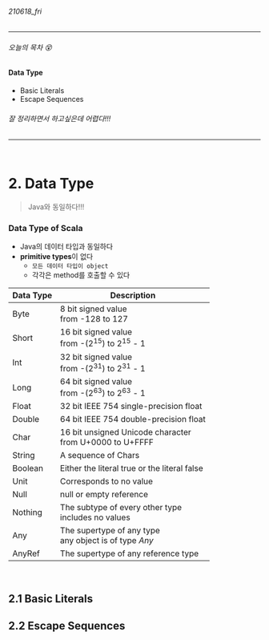 ###### 210618_fri

<hr>


###### 오늘의 목차 :dizzy_face:

#### Data Type

- Basic Literals
- Escape Sequences

###### 잘 정리하면서 하고싶은데 어렵다!!!

<hr>
<br>


# 2. Data Type

> Java와 동일하다!!!

### Data Type of Scala

- Java의 데이터 타입과 동일하다
- **primitive types**이 없다
  - `모든 데이터 타입이 object`
  - 각각은 method를 호출할 수 있다

| Data Type | Description                                                  |
| :-------- | ------------------------------------------------------------ |
| Byte      | 8 bit signed value<br />from -128 to 127                     |
| Short     | 16 bit signed value<br />from -(2<sup>15</sup>) to 2<sup>15</sup> - 1 |
| Int       | 32 bit signed value<br />from -(2<sup>31</sup>) to 2<sup>31</sup> - 1 |
| Long      | 64 bit signed value<br />from -(2<sup>63</sup>) to 2<sup>63</sup> - 1 |
| Float     | 32 bit IEEE 754 single-precision float                       |
| Double    | 64 bit IEEE 754 double-precision float                       |
| Char      | 16 bit unsigned Unicode character<br />from U+0000 to U+FFFF |
| String    | A sequence of Chars                                          |
| Boolean   | Either the literal true or the literal false                 |
| Unit      | Corresponds to no value                                      |
| Null      | null or empty reference                                      |
| Nothing   | The subtype of every other type<br />includes no values      |
| Any       | The supertype of any type<br />any object is of type *Any*   |
| AnyRef    | The supertype of any reference type                          |

<br>

## 2.1 Basic Literals



## 2.2 Escape Sequences
